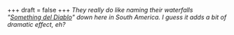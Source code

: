 
+++
draft = false
+++
_They really do like naming their waterfalls "[Something del Diablo](/blog/pailon-del-diablo-waterfall)" down here in South America. I guess it adds a bit of dramatic effect, eh?_
